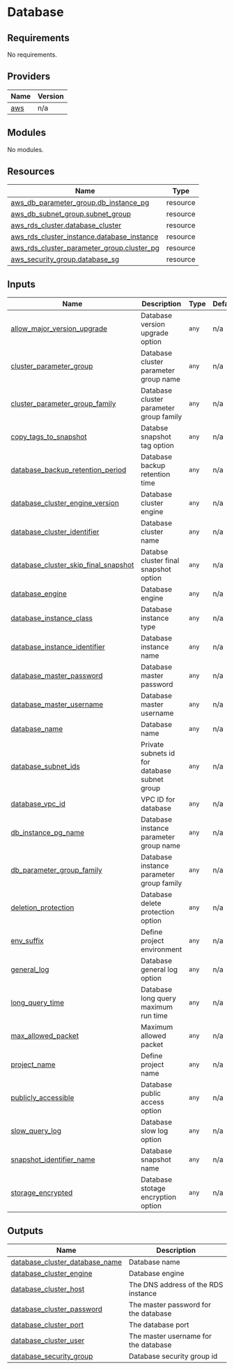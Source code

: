 # Database

<!-- BEGINNING OF PRE-COMMIT-TERRAFORM DOCS HOOK -->
## Requirements

No requirements.

## Providers

| Name | Version |
|------|---------|
| <a name="provider_aws"></a> [aws](#provider\_aws) | n/a |

## Modules

No modules.

## Resources

| Name | Type |
|------|------|
| [aws_db_parameter_group.db_instance_pg](https://registry.terraform.io/providers/hashicorp/aws/latest/docs/resources/db_parameter_group) | resource |
| [aws_db_subnet_group.subnet_group](https://registry.terraform.io/providers/hashicorp/aws/latest/docs/resources/db_subnet_group) | resource |
| [aws_rds_cluster.database_cluster](https://registry.terraform.io/providers/hashicorp/aws/latest/docs/resources/rds_cluster) | resource |
| [aws_rds_cluster_instance.database_instance](https://registry.terraform.io/providers/hashicorp/aws/latest/docs/resources/rds_cluster_instance) | resource |
| [aws_rds_cluster_parameter_group.cluster_pg](https://registry.terraform.io/providers/hashicorp/aws/latest/docs/resources/rds_cluster_parameter_group) | resource |
| [aws_security_group.database_sg](https://registry.terraform.io/providers/hashicorp/aws/latest/docs/resources/security_group) | resource |

## Inputs

| Name | Description | Type | Default | Required |
|------|-------------|------|---------|:--------:|
| <a name="input_allow_major_version_upgrade"></a> [allow\_major\_version\_upgrade](#input\_allow\_major\_version\_upgrade) | Database version upgrade option | `any` | n/a | yes |
| <a name="input_cluster_parameter_group"></a> [cluster\_parameter\_group](#input\_cluster\_parameter\_group) | Database cluster parameter group name | `any` | n/a | yes |
| <a name="input_cluster_parameter_group_family"></a> [cluster\_parameter\_group\_family](#input\_cluster\_parameter\_group\_family) | Database cluster parameter group family | `any` | n/a | yes |
| <a name="input_copy_tags_to_snapshot"></a> [copy\_tags\_to\_snapshot](#input\_copy\_tags\_to\_snapshot) | Databse snapshot tag option | `any` | n/a | yes |
| <a name="input_database_backup_retention_period"></a> [database\_backup\_retention\_period](#input\_database\_backup\_retention\_period) | Database backup retention time | `any` | n/a | yes |
| <a name="input_database_cluster_engine_version"></a> [database\_cluster\_engine\_version](#input\_database\_cluster\_engine\_version) | Database cluster engine | `any` | n/a | yes |
| <a name="input_database_cluster_identifier"></a> [database\_cluster\_identifier](#input\_database\_cluster\_identifier) | Database cluster name | `any` | n/a | yes |
| <a name="input_database_cluster_skip_final_snapshot"></a> [database\_cluster\_skip\_final\_snapshot](#input\_database\_cluster\_skip\_final\_snapshot) | Databse cluster final snapshot option | `any` | n/a | yes |
| <a name="input_database_engine"></a> [database\_engine](#input\_database\_engine) | Database engine | `any` | n/a | yes |
| <a name="input_database_instance_class"></a> [database\_instance\_class](#input\_database\_instance\_class) | Database instance type | `any` | n/a | yes |
| <a name="input_database_instance_identifier"></a> [database\_instance\_identifier](#input\_database\_instance\_identifier) | Database instance name | `any` | n/a | yes |
| <a name="input_database_master_password"></a> [database\_master\_password](#input\_database\_master\_password) | Database master password | `any` | n/a | yes |
| <a name="input_database_master_username"></a> [database\_master\_username](#input\_database\_master\_username) | Database master username | `any` | n/a | yes |
| <a name="input_database_name"></a> [database\_name](#input\_database\_name) | Database name | `any` | n/a | yes |
| <a name="input_database_subnet_ids"></a> [database\_subnet\_ids](#input\_database\_subnet\_ids) | Private subnets id for database subnet group | `any` | n/a | yes |
| <a name="input_database_vpc_id"></a> [database\_vpc\_id](#input\_database\_vpc\_id) | VPC ID for database | `any` | n/a | yes |
| <a name="input_db_instance_pg_name"></a> [db\_instance\_pg\_name](#input\_db\_instance\_pg\_name) | Database instance parameter group name | `any` | n/a | yes |
| <a name="input_db_parameter_group_family"></a> [db\_parameter\_group\_family](#input\_db\_parameter\_group\_family) | Database instance parameter group family | `any` | n/a | yes |
| <a name="input_deletion_protection"></a> [deletion\_protection](#input\_deletion\_protection) | Database delete protection option | `any` | n/a | yes |
| <a name="input_env_suffix"></a> [env\_suffix](#input\_env\_suffix) | Define project environment | `any` | n/a | yes |
| <a name="input_general_log"></a> [general\_log](#input\_general\_log) | Database general log option | `any` | n/a | yes |
| <a name="input_long_query_time"></a> [long\_query\_time](#input\_long\_query\_time) | Database long query maximum run time | `any` | n/a | yes |
| <a name="input_max_allowed_packet"></a> [max\_allowed\_packet](#input\_max\_allowed\_packet) | Maximum allowed packet | `any` | n/a | yes |
| <a name="input_project_name"></a> [project\_name](#input\_project\_name) | Define project name | `any` | n/a | yes |
| <a name="input_publicly_accessible"></a> [publicly\_accessible](#input\_publicly\_accessible) | Database public access option | `any` | n/a | yes |
| <a name="input_slow_query_log"></a> [slow\_query\_log](#input\_slow\_query\_log) | Database slow log option | `any` | n/a | yes |
| <a name="input_snapshot_identifier_name"></a> [snapshot\_identifier\_name](#input\_snapshot\_identifier\_name) | Database snapshot name | `any` | n/a | yes |
| <a name="input_storage_encrypted"></a> [storage\_encrypted](#input\_storage\_encrypted) | Database stotage encryption option | `any` | n/a | yes |

## Outputs

| Name | Description |
|------|-------------|
| <a name="output_database_cluster_database_name"></a> [database\_cluster\_database\_name](#output\_database\_cluster\_database\_name) | Database name |
| <a name="output_database_cluster_engine"></a> [database\_cluster\_engine](#output\_database\_cluster\_engine) | Database engine |
| <a name="output_database_cluster_host"></a> [database\_cluster\_host](#output\_database\_cluster\_host) | The DNS address of the RDS instance |
| <a name="output_database_cluster_password"></a> [database\_cluster\_password](#output\_database\_cluster\_password) | The master password for the database |
| <a name="output_database_cluster_port"></a> [database\_cluster\_port](#output\_database\_cluster\_port) | The database port |
| <a name="output_database_cluster_user"></a> [database\_cluster\_user](#output\_database\_cluster\_user) | The master username for the database |
| <a name="output_database_security_group"></a> [database\_security\_group](#output\_database\_security\_group) | Database security group id |
<!-- END OF PRE-COMMIT-TERRAFORM DOCS HOOK -->

